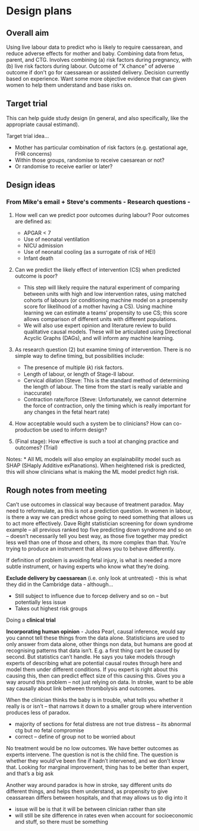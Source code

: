 # Design plans

## Overall aim

Using live labour data to predict who is likely to require caessarean, and reduce adverse effects for mother and baby. Combining data from fetus, parent, and CTG. Involves combining (a) risk factors during pregnancy, with (b) live risk factors during labour. Outcome of "X chance" of adverse outcome if don't go for caessarean or assisted delivery. Decision currently based on experience. Want some more objective evidence that can given women to help them understand and base risks on.

## Target trial

This can help guide study design (in general, and also specifically, like the appropriate causal estimand).

Target trial idea...
* Mother has particular combination of risk factors (e.g. gestational age, FHR concerns)
* Within those groups, randomise to receive caesarean or not?
* Or randomise to receive earlier or later?

## Design ideas

### From Mike's email + Steve's comments - Research questions - 

1. How well can we predict poor outcomes during labour? Poor outcomes are defined as:
    * APGAR < 7
    * Use of neonatal ventilation
    * NICU admission
    * Use of neonatal cooling (as a surrogate of risk of HEI)
    * Infant death

2. Can we predict the likely effect of intervention (CS) when predicted outcome is poor?
    * This step will likely require the natural experiment of comparing between units with high and low intervention rates, using matched cohorts of labours (or conditioning machine model on a propensity score for likelihood of a mother having a CS). Using machine learning we can estimate a teams’ propensity to use CS; this score allows comparison of different units with different populations.
    * We will also use expert opinion and literature review to build qualitative causal models. These will be articulated using Directional Acyclic Graphs (DAGs), and will inform any machine learning.

3. As research question (2) but examine timing of intervention. There is no simple way to define timing, but possibilities include:
    * The presence of multiple (𝑘) risk factors.
    * Length of labour, or length of Stage-II labour.
    * Cervical dilation (Steve: This is the standard method of determining the length of labour. The time from the start is really variable and inaccurate)
    * Contraction rate/force (Steve: Unfortunately, we cannot determine the force of contraction, only the timing which is really important for any changes in the fetal heart rate)

4. How acceptable would such a system be to clinicians? How can co-production be used to inform design?

5. (Final stage): How effective is such a tool at changing practice and outcomes? (Trial)

Notes: * All ML models will also employ an explainability model such as SHAP (SHaply Additive exPlanations). When heightened risk is predicted, this will show clinicians what is making the ML model predict high risk.

## Rough notes from meeting

Can’t use outcomes in classical way because of treatment paradox. May need to reformulate, as this is not a prediction question. In women in labour, is there a way we can predict whose going to need something that allows us to act more effectively. Dave Right statistician screening for down syndrome example – all previous ranked top five predicting down syndrome and so on – doesn’t necessarily tell you best way, as those five together may predict less well than one of those and others, its more complex than that. You’re trying to produce an instrument that allows you to behave differently. 

If definition of problem is avoiding fetal injury, is what is needed a more subtle instrument, or having experts who know what they’re doing. 

**Exclude delivery by caessarean** (i.e. only look at untreated) - this is what they did in the Cambridge data - although...
* Still subject to influence due to forcep delivery and so on – but potentially less issue
* Takes out highest risk groups

Doing a **clinical trial**

**Incorporating human opinion** - Judea Pearl, causal inference, would say you cannot tell these things from the data alone. Statisticians are used to only answer from data alone, other things non data, but humans are good at recognising patterns that data isn’t. E.g. a first thing cant be caused by second. But statistics can’t handle. He says you take models through experts of describing what are potential causal routes through here and model them under different conditions. If you expert is right about this causing this, then can predict effect size of this causing this. Gives you a way around this problem – not just relying on data. In stroke, want to be able say causally about link between thrombolysis and outcomes.

When the clinician thinks the baby is in trouble, what tells you whether it really is or isn’t – that narrows it down to a smaller group where intervention produces less of paradox.
* majority of sections for fetal distress are not true distress – its abnormal ctg but no fetal compromise
* correct – define of group not to be worried about

No treatment would be no low outcomes. We have better outcomes as experts intervene. The question is not is the child fine. The question is whether they would’ve been fine if hadn’t intervened, and we don’t know that. Looking for marginal improvement, thing has to be better than expert, and that’s a big ask

Another way around paradox is how in stroke, say different units do different things, and helps them understand, as propensity to give ceassarean differs between hospitals, and that may allows us to dig into it
* issue will be is that it will be between clinician rather than site
* will still be site difference in rates even when account for socioeconomic and stuff, so there must be something